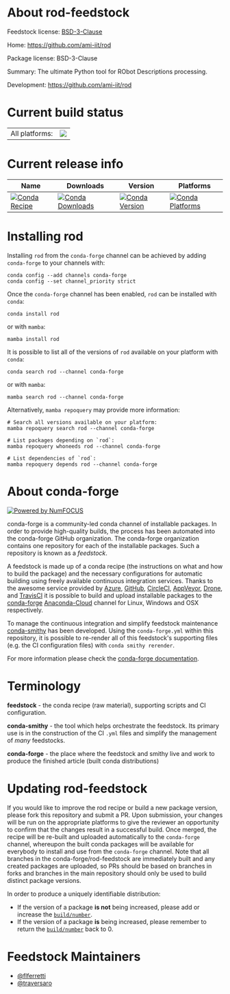 About rod-feedstock
===================

Feedstock license: [BSD-3-Clause](https://github.com/conda-forge/rod-feedstock/blob/main/LICENSE.txt)

Home: https://github.com/ami-iit/rod

Package license: BSD-3-Clause

Summary: The ultimate Python tool for RObot Descriptions processing.

Development: https://github.com/ami-iit/rod

Current build status
====================


<table><tr><td>All platforms:</td>
    <td>
      <a href="https://dev.azure.com/conda-forge/feedstock-builds/_build/latest?definitionId=20383&branchName=main">
        <img src="https://dev.azure.com/conda-forge/feedstock-builds/_apis/build/status/rod-feedstock?branchName=main">
      </a>
    </td>
  </tr>
</table>

Current release info
====================

| Name | Downloads | Version | Platforms |
| --- | --- | --- | --- |
| [![Conda Recipe](https://img.shields.io/badge/recipe-rod-green.svg)](https://anaconda.org/conda-forge/rod) | [![Conda Downloads](https://img.shields.io/conda/dn/conda-forge/rod.svg)](https://anaconda.org/conda-forge/rod) | [![Conda Version](https://img.shields.io/conda/vn/conda-forge/rod.svg)](https://anaconda.org/conda-forge/rod) | [![Conda Platforms](https://img.shields.io/conda/pn/conda-forge/rod.svg)](https://anaconda.org/conda-forge/rod) |

Installing rod
==============

Installing `rod` from the `conda-forge` channel can be achieved by adding `conda-forge` to your channels with:

```
conda config --add channels conda-forge
conda config --set channel_priority strict
```

Once the `conda-forge` channel has been enabled, `rod` can be installed with `conda`:

```
conda install rod
```

or with `mamba`:

```
mamba install rod
```

It is possible to list all of the versions of `rod` available on your platform with `conda`:

```
conda search rod --channel conda-forge
```

or with `mamba`:

```
mamba search rod --channel conda-forge
```

Alternatively, `mamba repoquery` may provide more information:

```
# Search all versions available on your platform:
mamba repoquery search rod --channel conda-forge

# List packages depending on `rod`:
mamba repoquery whoneeds rod --channel conda-forge

# List dependencies of `rod`:
mamba repoquery depends rod --channel conda-forge
```


About conda-forge
=================

[![Powered by
NumFOCUS](https://img.shields.io/badge/powered%20by-NumFOCUS-orange.svg?style=flat&colorA=E1523D&colorB=007D8A)](https://numfocus.org)

conda-forge is a community-led conda channel of installable packages.
In order to provide high-quality builds, the process has been automated into the
conda-forge GitHub organization. The conda-forge organization contains one repository
for each of the installable packages. Such a repository is known as a *feedstock*.

A feedstock is made up of a conda recipe (the instructions on what and how to build
the package) and the necessary configurations for automatic building using freely
available continuous integration services. Thanks to the awesome service provided by
[Azure](https://azure.microsoft.com/en-us/services/devops/), [GitHub](https://github.com/),
[CircleCI](https://circleci.com/), [AppVeyor](https://www.appveyor.com/),
[Drone](https://cloud.drone.io/welcome), and [TravisCI](https://travis-ci.com/)
it is possible to build and upload installable packages to the
[conda-forge](https://anaconda.org/conda-forge) [Anaconda-Cloud](https://anaconda.org/)
channel for Linux, Windows and OSX respectively.

To manage the continuous integration and simplify feedstock maintenance
[conda-smithy](https://github.com/conda-forge/conda-smithy) has been developed.
Using the ``conda-forge.yml`` within this repository, it is possible to re-render all of
this feedstock's supporting files (e.g. the CI configuration files) with ``conda smithy rerender``.

For more information please check the [conda-forge documentation](https://conda-forge.org/docs/).

Terminology
===========

**feedstock** - the conda recipe (raw material), supporting scripts and CI configuration.

**conda-smithy** - the tool which helps orchestrate the feedstock.
                   Its primary use is in the construction of the CI ``.yml`` files
                   and simplify the management of *many* feedstocks.

**conda-forge** - the place where the feedstock and smithy live and work to
                  produce the finished article (built conda distributions)


Updating rod-feedstock
======================

If you would like to improve the rod recipe or build a new
package version, please fork this repository and submit a PR. Upon submission,
your changes will be run on the appropriate platforms to give the reviewer an
opportunity to confirm that the changes result in a successful build. Once
merged, the recipe will be re-built and uploaded automatically to the
`conda-forge` channel, whereupon the built conda packages will be available for
everybody to install and use from the `conda-forge` channel.
Note that all branches in the conda-forge/rod-feedstock are
immediately built and any created packages are uploaded, so PRs should be based
on branches in forks and branches in the main repository should only be used to
build distinct package versions.

In order to produce a uniquely identifiable distribution:
 * If the version of a package **is not** being increased, please add or increase
   the [``build/number``](https://docs.conda.io/projects/conda-build/en/latest/resources/define-metadata.html#build-number-and-string).
 * If the version of a package **is** being increased, please remember to return
   the [``build/number``](https://docs.conda.io/projects/conda-build/en/latest/resources/define-metadata.html#build-number-and-string)
   back to 0.

Feedstock Maintainers
=====================

* [@flferretti](https://github.com/flferretti/)
* [@traversaro](https://github.com/traversaro/)


<!-- dummy commit to enable rerendering -->

